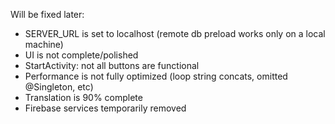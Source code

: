 Will be fixed later:

- SERVER_URL is set to localhost (remote db preload works only on a local machine)
- UI is not complete/polished
- StartActivity: not all buttons are functional
- Performance is not fully optimized (loop string concats, omitted @Singleton, etc)
- Translation is 90% complete
- Firebase services temporarily removed
